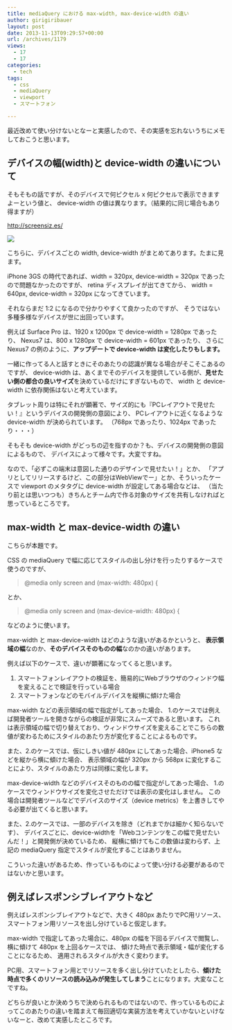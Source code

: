 ```yaml
---
title: mediaQuery における max-width, max-device-width の違い
author: girigiribauer
layout: post
date: 2013-11-13T09:29:57+00:00
url: /archives/1179
views:
  - 17
  - 17
categories:
  - tech
tags:
  - css
  - mediaQuery
  - viewport
  - スマートフォン

---
```

最近改めて使い分けないとなーと実感したので、その実感を忘れないうちにメモしておこうと思います。

## デバイスの幅(width)と device-width の違いについて

そもそもの話ですが、そのデバイスで何ピクセル x 何ピクセルで表示できますよーという値と、 device-width の値は異なります。（結果的に同じ場合もあり得ますが）

<http://screensiz.es/>

![][1]

こちらに、デバイスごとの width, device-width がまとめてあります。たまに見ます。

iPhone 3GS の時代であれば、width = 320px, device-width = 320px であったので問題なかったのですが、 retina ディスプレイが出てきてから、 width = 640px, device-width = 320px になってきています。

それならまだ 1:2 になるので分かりやすくて良かったのですが、 そうではない多種多様なデバイスが世に出回っています。

例えば Surface Pro は、1920 x 1200px で device-width = 1280px であったり、 Nexus7 は、800 x 1280px で device-width = 601px であったり、 さらに Nexus7 の例のように、**アップデートで device-width は変化したりもします。**

一緒に作ってる人と話すときにそのあたりの認識が異なる場合がそこそこあるのですが、 device-width は、あくまでそのデバイスを提供している側が、**見せたい側の都合の良いサイズ**を決めているだけにすぎないもので、 width と device-width に依存関係はないと考えています。

タブレット周りは特にそれが顕著で、サイズ的にも『PCレイアウトで見せたい！』というデバイスの開発側の意図により、 PCレイアウトに近くなるような device-width が決められています。 （768px であったり、1024px であったり・・・）

そもそも device-width がどっちの辺を指すのか？も、デバイスの開発側の意図によるもので、 デバイスによって様々です。大変ですね。

なので、「必ずこの端末は意図した通りのデザインで見せたい！」とか、 「アプリとしてリリースするけど、この部分はWebViewでー」とか、そういったケースで viewport のメタタグに device-width が設定してある場合などは、 （当たり前とは思いつつも）きちんとチーム内で作る対象のサイズを共有しなければと思っているところです。

## max-width と max-device-width の違い

こちらが本題です。

CSS の mediaQuery で幅に応じてスタイルの出し分けを行ったりするケースで使うのですが、

> @media only screen and (max-width: 480px) { 

とか、

> @media only screen and (max-device-width: 480px) { 

などのように使います。

max-width と max-device-width はどのような違いがあるかというと、 **表示領域の幅**なのか、**そのデバイスそのものの幅**なのかの違いがあります。

例えば以下のケースで、違いが顕著になってくると思います。

  1. スマートフォンレイアウトの検証を、簡易的にWebブラウザのウィンドウ幅を変えることで検証を行っている場合
  2. スマートフォンなどのモバイルデバイスを縦横に傾けた場合

max-width などの表示領域の幅で指定がしてあった場合、 1.のケースでは例えば開発者ツールを開きながらの検証が非常にスムーズであると思います。 これは表示領域の幅で切り替えており、ウィンドウサイズを変えることでこちらの数値が変わるためにスタイルのあたり方が変化することによるものです。

また、2.のケースでは、仮にしきい値が 480px にしてあった場合、iPhone5 などを縦から横に傾けた場合、 表示領域の幅が 320px から 568px に変化することにより、スタイルのあたり方は同様に変化します。

max-device-width などのデバイスそのものの幅で指定がしてあった場合、 1.のケースでウィンドウサイズを変化させただけでは表示の変化はしません。 この場合は開発者ツールなどでデバイスのサイズ（device metrics）を上書きしてやる必要が出てくると思います。

また、2.のケースでは、一部のデバイスを除き（どれまでかは細かく知らないです）、 デバイスごとに、device-widthを「Webコンテンツをこの幅で見せたいんだ！」と開発側が決めているため、 縦横に傾けてもこの数値は変わらず、上記の mediaQuery 指定でスタイルが変化することはありません。

こういった違いがあるため、作っているものによって使い分ける必要があるのではないかと思います。

## 例えばレスポンシブレイアウトなど

例えばレスポンシブレイアウトなどで、大きく 480px あたりでPC用リソース、スマートフォン用リソースを出し分けていると仮定します。

max-width で指定してあった場合に、480px の幅を下回るデバイスで閲覧し、横に傾けて 480px を上回るケースでは、 傾けた時点で表示領域・幅が変化することになるため、 適用されるスタイルが大きく変わります。

PC用、スマートフォン用とでリソースを多く出し分けていたとしたら、**傾けた時点で多くのリソースの読み込みが発生してしまう**ことになります。大変なことですね。

どちらが良いとか決めうちで決められるものではないので、作っているものによってこのあたりの違いを踏まえて毎回適切な実装方法を考えていかないといけないなーと、改めて実感したところです。

 [1]: /img/2014/01/device-width01.png

